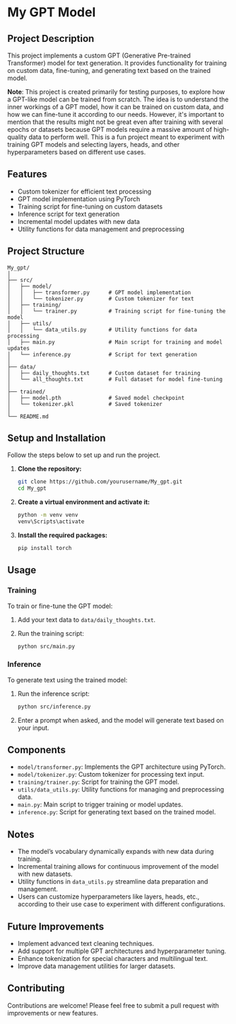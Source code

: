 # My GPT Model

## Project Description

This project implements a custom GPT (Generative Pre-trained Transformer) model for text generation. It provides functionality for training on custom data, fine-tuning, and generating text based on the trained model.

**Note**: This project is created primarily for testing purposes, to explore how a GPT-like model can be trained from scratch. The idea is to understand the inner workings of a GPT model, how it can be trained on custom data, and how we can fine-tune it according to our needs. However, it's important to mention that the results might not be great even after training with several epochs or datasets because GPT models require a massive amount of high-quality data to perform well. This is a fun project meant to experiment with training GPT models and selecting layers, heads, and other hyperparameters based on different use cases.

## Features

- Custom tokenizer for efficient text processing
- GPT model implementation using PyTorch
- Training script for fine-tuning on custom datasets
- Inference script for text generation
- Incremental model updates with new data
- Utility functions for data management and preprocessing

## Project Structure

```
My_gpt/
│
├── src/
│   ├── model/
│   │   ├── transformer.py      # GPT model implementation
│   │   └── tokenizer.py        # Custom tokenizer for text
│   ├── training/
│   │   └── trainer.py          # Training script for fine-tuning the model
│   ├── utils/
│   │   └── data_utils.py       # Utility functions for data processing
│   ├── main.py                 # Main script for training and model updates
│   └── inference.py            # Script for text generation
│
├── data/
│   ├── daily_thoughts.txt      # Custom dataset for training
│   └── all_thoughts.txt        # Full dataset for model fine-tuning
│
├── trained/
│   ├── model.pth               # Saved model checkpoint
│   └── tokenizer.pkl           # Saved tokenizer
│
└── README.md
```

## Setup and Installation

Follow the steps below to set up and run the project.

1. **Clone the repository:**

   ```bash
   git clone https://github.com/yourusername/My_gpt.git
   cd My_gpt
   ```

2. **Create a virtual environment and activate it:**

   ```bash
   python -m venv venv
   venv\Scripts\activate
   ```

3. **Install the required packages:**

   ```bash
   pip install torch
   ```

## Usage

### Training

To train or fine-tune the GPT model:

1. Add your text data to `data/daily_thoughts.txt`.
2. Run the training script:

   ```bash
   python src/main.py
   ```

### Inference

To generate text using the trained model:

1. Run the inference script:

   ```bash
   python src/inference.py
   ```

2. Enter a prompt when asked, and the model will generate text based on your input.

## Components

- `model/transformer.py`: Implements the GPT architecture using PyTorch.
- `model/tokenizer.py`: Custom tokenizer for processing text input.
- `training/trainer.py`: Script for training the GPT model.
- `utils/data_utils.py`: Utility functions for managing and preprocessing data.
- `main.py`: Main script to trigger training or model updates.
- `inference.py`: Script for generating text based on the trained model.

## Notes

- The model’s vocabulary dynamically expands with new data during training.
- Incremental training allows for continuous improvement of the model with new datasets.
- Utility functions in `data_utils.py` streamline data preparation and management.
- Users can customize hyperparameters like layers, heads, etc., according to their use case to experiment with different configurations.

## Future Improvements

- Implement advanced text cleaning techniques.
- Add support for multiple GPT architectures and hyperparameter tuning.
- Enhance tokenization for special characters and multilingual text.
- Improve data management utilities for larger datasets.

## Contributing

Contributions are welcome! Please feel free to submit a pull request with improvements or new features.